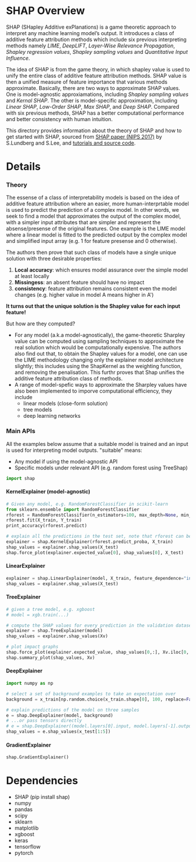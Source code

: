 # SHAP Overview

SHAP (SHapley Additive exPlanations) is a game theoretic approach to interpret any machine learning model’s output. It introduces a class of additive feature attribution methods which include six previous interpreting methods namely *LIME*, *DeepLIFT*, *Layer-Wise Relevance Propagation*, *Shapley regression values*, *Shapley sampling values* and *Quantitative Input Influence*. 

The idea of SHAP is from the game theory, in which shapley value is used to unify the entire class of additive feature attribution methods. SHAP value is then a unified measure of feature importance that various methods approximate. Basically, there are two ways to approximate SHAP values. One is model-agnostic approxiamations, including *Shapley sampling values* and *Kernal SHAP*. The other is model-specific approximation, including *Linear SHAP*, *Low-Order SHAP*, *Max SHAP*, and *Deep SHAP*. Compared with six previous methods, SHAP has a better computational performance and better consistency with human intuition.

This directory provides information about the theory of SHAP and how to get started with SHAP, sourced from [SHAP paper (NIPS 2017)](https://proceedings.neurips.cc/paper/2017/hash/8a20a8621978632d76c43dfd28b67767-Abstract.html) by S.Lundberg and S.Lee, and [ tutorials and source code](https://github.com/slundberg/shap).


# Details

### Theory 

The essense of a class of interpretability models is based on the idea of additive feature attribution where an easier, more human-interprtable model is used to predict the prediction of a complex model. In other words, we seek to find a model that approximates the output of the complex model, with a simpler input attributes that are simpler and represent the absense/presense of the original features. One example is the LIME model where a linear model is fitted to the predicted output by the complex model and simplified input array (e.g. 1 for feature presense and 0 otherwise).

The authors then prove that such class of models have a single unique solution with three desirable properties:
1. **Local accuracy**: which ensures model assurance over the simple model at least locally
2. **Missingess**: an absent feature should have no impact
3. **consistency**: feature attribution remains consistent even the model changes (e.g. higher value in model A means higher in A')

**It turns out that the unique solution is the Shapley value for each input feature!**

But how are they computed? 
* For any model (a.k.a model-agnostically), the game-theoretic Sharpley value can be computed using sampling techniques to approximate the real solution which would be computationally expensive. The authors also find out that, to obtain the Shapley values for a model, one can use the LIME methodology changing only the explainer model architecture slightly; this includes using the ShapKernel as the weighting function, and removing the penalisation. This furthr proves that Shap unifies the additive feature attribution class of methods.
* A range of model-spefic ways to approximate the Sharpley values have also been implemented to imporve computational efficiency, they include
    * linear models (close-form solution)
    * tree models
    * deep learning networks

### Main APIs
All the examples below assume that a suitable model is trained and an input is used for interpreting model outputs.
"suitable" means:
* Any model if using the model-agnostic API
* Specific models under relevant API (e.g. random forest using TreeShap)

```python
import shap
```

#### KernelExplainer (model-agnostic)
```python
# Given any model, e.g. RandomForestClassifier in scikit-learn
from sklearn.ensemble import RandomForestClassifier
rforest = RandomForestClassifier(n_estimators=100, max_depth=None, min_samples_split=2, random_state=0)
rforest.fit(X_train, Y_train)
print_accuracy(rforest.predict)

# explain all the predictions in the test set, note that rforest can be any model
explainer = shap.KernelExplainer(rforest.predict_proba, X_train)
shap_values = explainer.shap_values(X_test)
shap.force_plot(explainer.expected_value[0], shap_values[0], X_test)
```

#### LinearExplainer
```python
explainer = shap.LinearExplainer(model, X_train, feature_dependence="independent")
shap_values = explainer.shap_values(X_test)
```

#### TreeExplainer

```python
# given a tree model, e.g. xgboost
# model = xgb.train(...)

# compute the SHAP values for every prediction in the validation dataset
explainer = shap.TreeExplainer(model)
shap_values = explainer.shap_values(Xv)

# plot impact graphs
shap.force_plot(explainer.expected_value, shap_values[0,:], Xv.iloc[0,:])
shap.summary_plot(shap_values, Xv)
```

#### DeepExplainer

```python
import numpy as np

# select a set of background examples to take an expectation over
background = x_train[np.random.choice(x_train.shape[0], 100, replace=False)]

# explain predictions of the model on three samples
e = shap.DeepExplainer(model, background)
# ...or pass tensors directly
# e = shap.DeepExplainer((model.layers[0].input, model.layers[-1].output), background)
shap_values = e.shap_values(x_test[1:5])
```

#### GradientExplainer

```python
shap.GradientExplainer()
```

# Dependencies
- SHAP (pip install shap)
- numpy
- pandas
- scipy
- sklearn
- matplotlib
- xgboost
- keras
- tensorflow
- pytorch
